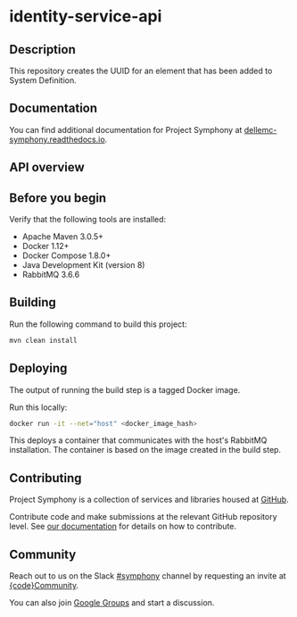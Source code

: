 # identity-service-api
## Description
This repository creates the UUID for an element that has been added to System Definition.
## Documentation
You can find additional documentation for Project Symphony at [dellemc-symphony.readthedocs.io][documentation].
## API overview 
## Before you begin
Verify that the following tools are installed:
 
* Apache Maven 3.0.5+
* Docker 1.12+
* Docker Compose 1.8.0+
* Java Development Kit (version 8)
* RabbitMQ 3.6.6
## Building
Run the following command to build this project:
```bash
mvn clean install
```
## Deploying
The output of running the build step is a tagged Docker image.
 
Run this locally:
```bash
docker run -it --net="host" <docker_image_hash>
```
This deploys a container that communicates with the host's RabbitMQ installation. The container is based on the image created in the build step.
## Contributing
Project Symphony is a collection of services and libraries housed at [GitHub][github].
 
Contribute code and make submissions at the relevant GitHub repository level. See [our documentation][contributing] for details on how to contribute.
## Community
Reach out to us on the Slack [#symphony][slack] channel by requesting an invite at [{code}Community][codecommunity].
 
You can also join [Google Groups][googlegroups] and start a discussion.
 
[slack]: https://codecommunity.slack.com/messages/symphony
[googlegroups]: https://groups.google.com/forum/#!forum/dellemc-symphony
[codecommunity]: http://community.codedellemc.com/
[contributing]: http://dellemc-symphony.readthedocs.io/en/latest/contributingtosymphony.html
[github]: https://github.com/dellemc-symphony
[documentation]: https://dellemc-symphony.readthedocs.io/en/latest/

